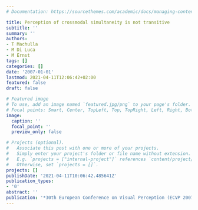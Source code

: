 ```yaml
---
# Documentation: https://sourcethemes.com/academic/docs/managing-content/

title: Perception of crossmodal simultaneity is not transitive
subtitle: ''
summary: ''
authors:
- T Machulla
- M Di Luca
- M Ernst
tags: []
categories: []
date: '2007-01-01'
lastmod: 2021-04-11T12:06:42+02:00
featured: false
draft: false

# Featured image
# To use, add an image named `featured.jpg/png` to your page's folder.
# Focal points: Smart, Center, TopLeft, Top, TopRight, Left, Right, BottomLeft, Bottom, BottomRight.
image:
  caption: ''
  focal_point: ''
  preview_only: false

# Projects (optional).
#   Associate this post with one or more of your projects.
#   Simply enter your project's folder or file name without extension.
#   E.g. `projects = ["internal-project"]` references `content/project/deep-learning/index.md`.
#   Otherwise, set `projects = []`.
projects: []
publishDate: '2021-04-11T10:06:42.485641Z'
publication_types:
- '0'
abstract: ''
publication: '*30th European Conference on Visual Perception (ECVP 2007)*'
---
```

